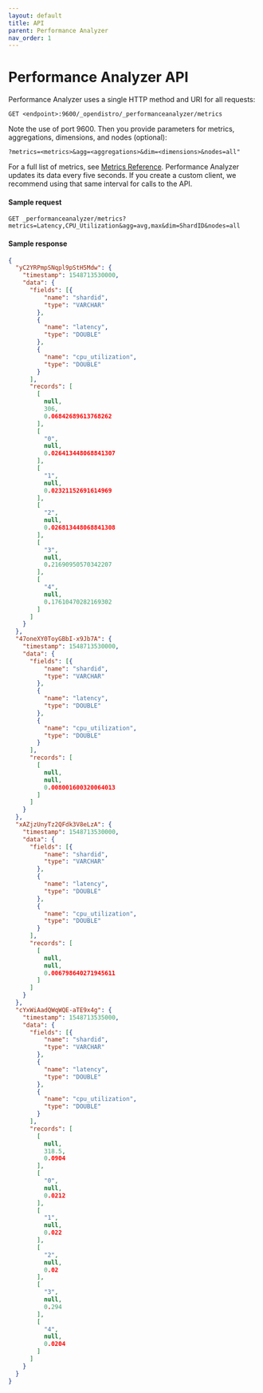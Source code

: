 ```yaml
---
layout: default
title: API
parent: Performance Analyzer
nav_order: 1
---
```


# Performance Analyzer API

Performance Analyzer uses a single HTTP method and URI for all requests:

```
GET <endpoint>:9600/_opendistro/_performanceanalyzer/metrics
```

Note the use of port 9600. Then you provide parameters for metrics, aggregations, dimensions, and nodes (optional):

```
?metrics=<metrics>&agg=<aggregations>&dim=<dimensions>&nodes=all"
```

For a full list of metrics, see [Metrics Reference](../reference). Performance Analyzer updates its data every five seconds. If you create a custom client, we recommend using that same interval for calls to the API.


#### Sample request

```
GET _performanceanalyzer/metrics?metrics=Latency,CPU_Utilization&agg=avg,max&dim=ShardID&nodes=all
```

#### Sample response

```json
{
  "yC2YRPmpSNqpl9pStH5Mdw": {
    "timestamp": 1548713530000,
    "data": {
      "fields": [{
          "name": "shardid",
          "type": "VARCHAR"
        },
        {
          "name": "latency",
          "type": "DOUBLE"
        },
        {
          "name": "cpu_utilization",
          "type": "DOUBLE"
        }
      ],
      "records": [
        [
          null,
          306,
          0.06842689613768262
        ],
        [
          "0",
          null,
          0.026413448068841307
        ],
        [
          "1",
          null,
          0.02321152691614969
        ],
        [
          "2",
          null,
          0.026813448068841308
        ],
        [
          "3",
          null,
          0.21690950570342207
        ],
        [
          "4",
          null,
          0.17610470282169302
        ]
      ]
    }
  },
  "47oneXY0ToyGBbI-x9Jb7A": {
    "timestamp": 1548713530000,
    "data": {
      "fields": [{
          "name": "shardid",
          "type": "VARCHAR"
        },
        {
          "name": "latency",
          "type": "DOUBLE"
        },
        {
          "name": "cpu_utilization",
          "type": "DOUBLE"
        }
      ],
      "records": [
        [
          null,
          null,
          0.008001600320064013
        ]
      ]
    }
  },
  "xAZjzUnyTz2QFdk3V8eLzA": {
    "timestamp": 1548713530000,
    "data": {
      "fields": [{
          "name": "shardid",
          "type": "VARCHAR"
        },
        {
          "name": "latency",
          "type": "DOUBLE"
        },
        {
          "name": "cpu_utilization",
          "type": "DOUBLE"
        }
      ],
      "records": [
        [
          null,
          null,
          0.006798640271945611
        ]
      ]
    }
  },
  "cYxWiAadQWqWQE-aTE9x4g": {
    "timestamp": 1548713535000,
    "data": {
      "fields": [{
          "name": "shardid",
          "type": "VARCHAR"
        },
        {
          "name": "latency",
          "type": "DOUBLE"
        },
        {
          "name": "cpu_utilization",
          "type": "DOUBLE"
        }
      ],
      "records": [
        [
          null,
          318.5,
          0.0904
        ],
        [
          "0",
          null,
          0.0212
        ],
        [
          "1",
          null,
          0.022
        ],
        [
          "2",
          null,
          0.02
        ],
        [
          "3",
          null,
          0.294
        ],
        [
          "4",
          null,
          0.0204
        ]
      ]
    }
  }
}
```
